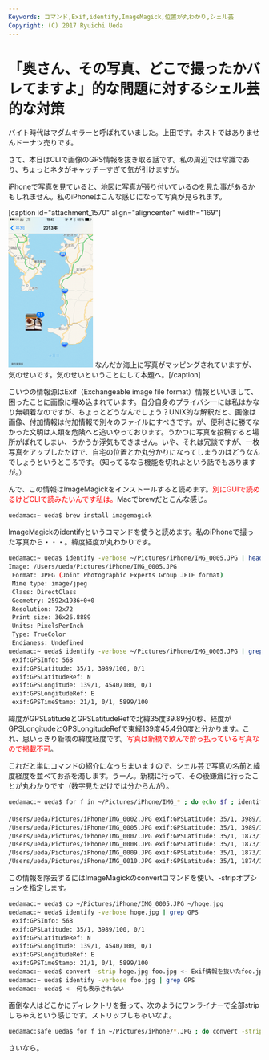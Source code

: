 ```yaml
---
Keywords: コマンド,Exif,identify,ImageMagick,位置が丸わかり,シェル芸
Copyright: (C) 2017 Ryuichi Ueda
---
```


# 「奥さん、その写真、どこで撮ったかバレてますよ」的な問題に対するシェル芸的な対策
バイト時代はマダムキラーと呼ばれていました。上田です。ホストではありませんドーナツ売りです。

さて、本日はCLIで画像のGPS情報を抜き取る話です。私の周辺では常識であり、ちょっとネタがキャッチーすぎて気が引けますが。

iPhoneで写真を見ていると、地図に写真が張り付いているのを見た事があるかもしれません。私のiPhoneはこんな感じになって写真が見られます。

<!--more-->

[caption id="attachment_1570" align="aligncenter" width="169"]<a href="写真-2013-11-15-19-47-45.png"><img src="写真-2013-11-15-19-47-45-169x300.png" alt="なんだか海上にカフェで撮ったパンとコーヒーの写真がマッピングされていますが、気のせいということにして本題へ。" width="169" height="300" class="size-medium wp-image-1570" /></a> なんだか海上に写真がマッピングされていますが、気のせいです。気のせいということにして本題へ。[/caption]

こいつの情報源はExif（Exchangeable image file format）情報といいまして、困ったことに画像に埋め込まれています。自分自身のプライバシーには私はかなり無頓着なのですが、ちょっとどうなんでしょう？UNIX的な解釈だと、画像は画像、付加情報は付加情報で別々のファイルにすべきです。が、便利さに勝てなかった文明は人類を危険へと追いやっております。うかつに写真を投稿すると場所がばれてしまい、うかうか浮気もできません。いや、それは冗談ですが、一枚写真をアップしただけで、自宅の位置とか丸分かりになってしまうのはどうなんでしょうというところです。（知ってるなら機能を切れよという話でもありますが。）

んで、この情報はImageMagickをインストールすると読めます。<span style="color:red">別にGUIで読めるけどCLIで読みたいんです私は。</span>Macでbrewだとこんな感じ。

```bash
uedamac:~ ueda$ brew install imagemagick
```

ImageMagickのidentifyというコマンドを使うと読めます。私のiPhoneで撮った写真から・・・。緯度経度が丸わかりです。

```bash
uedamac:~ ueda$ identify -verbose ~/Pictures/iPhone/IMG_0005.JPG | head
Image: /Users/ueda/Pictures/iPhone/IMG_0005.JPG
 Format: JPEG (Joint Photographic Experts Group JFIF format)
 Mime type: image/jpeg
 Class: DirectClass
 Geometry: 2592x1936+0+0
 Resolution: 72x72
 Print size: 36x26.8889
 Units: PixelsPerInch
 Type: TrueColor
 Endianess: Undefined
uedamac:~ ueda$ identify -verbose ~/Pictures/iPhone/IMG_0005.JPG | grep GPS
 exif:GPSInfo: 568
 exif:GPSLatitude: 35/1, 3989/100, 0/1
 exif:GPSLatitudeRef: N
 exif:GPSLongitude: 139/1, 4540/100, 0/1
 exif:GPSLongitudeRef: E
 exif:GPSTimeStamp: 21/1, 0/1, 5899/100
```

緯度がGPSLatitudeとGPSLatitudeRefで北緯35度39.89分0秒、経度がGPSLongitudeとGPSLongitudeRefで東経139度45.4分0度と分かります。これ、思いっきり新橋の緯度経度です。<span style="color:red">写真は新橋で飲んで酔っ払っている写真なので掲載不可</span>。

これだと単にコマンドの紹介になっちまいますので、シェル芸で写真の名前と緯度経度を並べてお茶を濁します。うーん。新橋に行って、その後鎌倉に行ったことが丸わかりです（数字見ただけでは分からんが）。

```bash
uedamac:~ ueda$ for f in ~/Pictures/iPhone/IMG_* ; do echo $f ; identify -verbose $f | grep -E ':GPS(Latitude|Longitude):' ; done | awk '/\\/Users/{print "";printf $0}/^ /{printf $0}' 

/Users/ueda/Pictures/iPhone/IMG_0002.JPG exif:GPSLatitude: 35/1, 3989/100, 0/1 exif:GPSLongitude: 139/1, 4540/100, 0/1
/Users/ueda/Pictures/iPhone/IMG_0005.JPG exif:GPSLatitude: 35/1, 3989/100, 0/1 exif:GPSLongitude: 139/1, 4540/100, 0/1
/Users/ueda/Pictures/iPhone/IMG_0007.JPG exif:GPSLatitude: 35/1, 1873/100, 0/1 exif:GPSLongitude: 139/1, 3214/100, 0/1
/Users/ueda/Pictures/iPhone/IMG_0008.JPG exif:GPSLatitude: 35/1, 1873/100, 0/1 exif:GPSLongitude: 139/1, 3213/100, 0/1
/Users/ueda/Pictures/iPhone/IMG_0009.JPG exif:GPSLatitude: 35/1, 1873/100, 0/1 exif:GPSLongitude: 139/1, 3211/100, 0/1
/Users/ueda/Pictures/iPhone/IMG_0010.JPG exif:GPSLatitude: 35/1, 1874/100, 0/1 exif:GPSLongitude: 139/1, 3212/100, 0/1
```

この情報を除去するにはImageMagickのconvertコマンドを使い、-stripオプションを指定します。

```bash
uedamac:~ ueda$ cp ~/Pictures/iPhone/IMG_0005.JPG ~/hoge.jpg
uedamac:~ ueda$ identify -verbose hoge.jpg | grep GPS
 exif:GPSInfo: 568
 exif:GPSLatitude: 35/1, 3989/100, 0/1
 exif:GPSLatitudeRef: N
 exif:GPSLongitude: 139/1, 4540/100, 0/1
 exif:GPSLongitudeRef: E
 exif:GPSTimeStamp: 21/1, 0/1, 5899/100
uedamac:~ ueda$ convert -strip hoge.jpg foo.jpg <- Exif情報を抜いたfoo.jpgを作る
uedamac:~ ueda$ identify -verbose foo.jpg | grep GPS
uedamac:~ ueda$ <- 何も表示されない
```

面倒な人はどこかにディレクトリを掘って、次のようにワンライナーで全部stripしちゃえという感じです。ストリップしちゃいなよ。

```bash
uedamac:safe ueda$ for f in ~/Pictures/iPhone/*.JPG ; do convert -strip $f ./safe/$(basename $f) ; done
```


さいなら。
